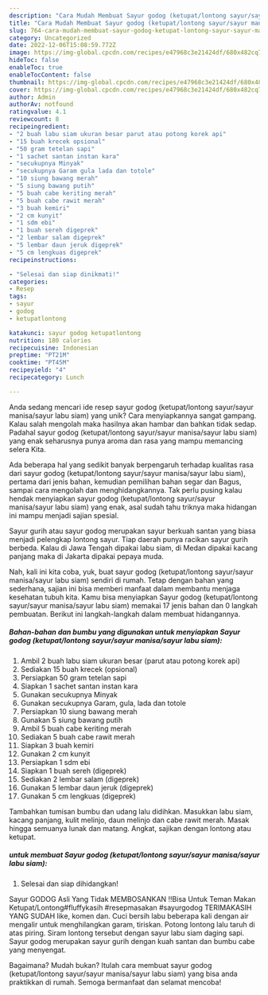 ```yaml
---
description: "Cara Mudah Membuat Sayur godog (ketupat/lontong sayur/sayur manisa/sayur labu siam) yang Bisa Manjain Lidah"
title: "Cara Mudah Membuat Sayur godog (ketupat/lontong sayur/sayur manisa/sayur labu siam) yang Bisa Manjain Lidah"
slug: 764-cara-mudah-membuat-sayur-godog-ketupat-lontong-sayur-sayur-manisa-sayur-labu-siam-yang-bisa-manjain-lidah
category: Uncategorized
date: 2022-12-06T15:08:59.772Z
image: https://img-global.cpcdn.com/recipes/e47968c3e21424df/680x482cq70/sayur-godog-ketupatlontong-sayursayur-manisasayur-labu-siam-foto-resep-utama.jpg
hideToc: false
enableToc: true
enableTocContent: false
thumbnail: https://img-global.cpcdn.com/recipes/e47968c3e21424df/680x482cq70/sayur-godog-ketupatlontong-sayursayur-manisasayur-labu-siam-foto-resep-utama.jpg
cover: https://img-global.cpcdn.com/recipes/e47968c3e21424df/680x482cq70/sayur-godog-ketupatlontong-sayursayur-manisasayur-labu-siam-foto-resep-utama.jpg
author: Admin
authorAv: notfound
ratingvalue: 4.1
reviewcount: 8
recipeingredient:
- "2 buah labu siam ukuran besar parut atau potong korek api"
- "15 buah krecek opsional"
- "50 gram tetelan sapi"
- "1 sachet santan instan kara"
- "secukupnya Minyak"
- "secukupnya Garam gula lada dan totole"
- "10 siung bawang merah"
- "5 siung bawang putih"
- "5 buah cabe keriting merah"
- "5 buah cabe rawit merah"
- "3 buah kemiri"
- "2 cm kunyit"
- "1 sdm ebi"
- "1 buah sereh digeprek"
- "2 lembar salam digeprek"
- "5 lembar daun jeruk digeprek"
- "5 cm lengkuas digeprek"
recipeinstructions:

- "Selesai dan siap dinikmati!"
categories:
- Resep
tags:
- sayur
- godog
- ketupatlontong

katakunci: sayur godog ketupatlontong 
nutrition: 180 calories
recipecuisine: Indonesian
preptime: "PT21M"
cooktime: "PT45M"
recipeyield: "4"
recipecategory: Lunch

---
```





Anda sedang mencari ide resep sayur godog (ketupat/lontong sayur/sayur manisa/sayur labu siam) yang unik? Cara menyiapkannya sangat gampang. Kalau salah mengolah maka hasilnya akan hambar dan bahkan tidak sedap. Padahal sayur godog (ketupat/lontong sayur/sayur manisa/sayur labu siam) yang enak seharusnya punya aroma dan rasa yang mampu memancing selera Kita.





Ada beberapa hal yang sedikit banyak berpengaruh terhadap kualitas rasa dari sayur godog (ketupat/lontong sayur/sayur manisa/sayur labu siam), pertama dari jenis bahan, kemudian pemilihan bahan segar dan Bagus, sampai cara mengolah dan menghidangkannya. Tak perlu pusing kalau hendak menyiapkan sayur godog (ketupat/lontong sayur/sayur manisa/sayur labu siam) yang enak,      asal sudah tahu triknya maka hidangan ini mampu menjadi sajian spesial.














Sayur gurih atau sayur godog merupakan sayur berkuah santan yang biasa menjadi pelengkap lontong sayur. Tiap daerah punya racikan sayur gurih berbeda. Kalau di Jawa Tengah dipakai labu siam, di Medan dipakai kacang panjang maka di Jakarta dipakai pepaya muda.






Nah, kali ini kita coba, yuk, buat sayur godog (ketupat/lontong sayur/sayur manisa/sayur labu siam) sendiri di rumah. Tetap dengan bahan yang sederhana, sajian ini bisa memberi manfaat dalam membantu menjaga kesehatan tubuh kita. Kamu bisa menyiapkan Sayur godog (ketupat/lontong sayur/sayur manisa/sayur labu siam) memakai 17 jenis bahan dan 0 langkah pembuatan. Berikut ini langkah-langkah dalam membuat hidangannya.

<!--inarticleads1-->

##### Bahan-bahan dan bumbu yang digunakan untuk menyiapkan Sayur godog (ketupat/lontong sayur/sayur manisa/sayur labu siam):

1. Ambil 2 buah labu siam ukuran besar (parut atau potong korek api)
1. Sediakan 15 buah krecek (opsional)
1. Persiapkan 50 gram tetelan sapi
1. Siapkan 1 sachet santan instan kara
1. Gunakan secukupnya Minyak
1. Gunakan secukupnya Garam, gula, lada dan totole
1. Persiapkan 10 siung bawang merah
1. Gunakan 5 siung bawang putih
1. Ambil 5 buah cabe keriting merah
1. Sediakan 5 buah cabe rawit merah
1. Siapkan 3 buah kemiri
1. Gunakan 2 cm kunyit
1. Persiapkan 1 sdm ebi
1. Siapkan 1 buah sereh (digeprek)
1. Sediakan 2 lembar salam (digeprek)
1. Gunakan 5 lembar daun jeruk (digeprek)
1. Gunakan 5 cm lengkuas (digeprek)


Tambahkan tumisan bumbu dan udang lalu didihkan. Masukkan labu siam, kacang panjang, kulit melinjo, daun melinjo dan cabe rawit merah. Masak hingga semuanya lunak dan matang. Angkat, sajikan dengan lontong atau ketupat. 

<!--inarticleads2-->

#####  untuk membuat Sayur godog (ketupat/lontong sayur/sayur manisa/sayur labu siam):


1. Selesai dan siap dihidangkan!

Sayur GODOG Asli Yang Tidak MEMBOSANKAN ‼️Bisa Untuk Teman Makan Ketupat/Lontong#fluffykasih #resepmasakan #sayurgodog TERIMAKASIH YANG SUDAH like, komen dan. Cuci bersih labu beberapa kali dengan air mengalir untuk menghilangkan garam, tiriskan. Potong lontong lalu taruh di atas piring. Siram lontong tersebut dengan sayur labu siam daging sapi. Sayur godog merupakan sayur gurih dengan kuah santan dan bumbu cabe yang menyengat. 

Bagaimana? Mudah bukan? Itulah cara membuat sayur godog (ketupat/lontong sayur/sayur manisa/sayur labu siam) yang bisa anda praktikkan di rumah. Semoga bermanfaat dan selamat mencoba!
